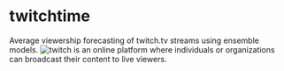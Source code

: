 # twitchtime
Average viewership forecasting of twitch.tv streams using ensemble models.
![twitch](https://www.twitch.tv/) is an online platform where individuals or organizations can broadcast their content to live viewers.


<!-- # ![word](path/to/picture) -->
